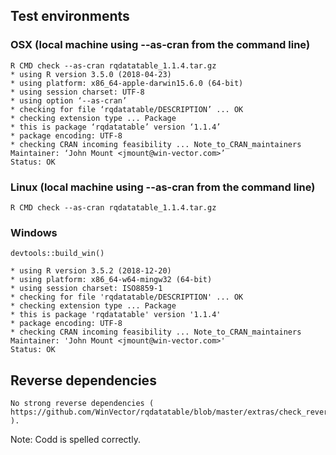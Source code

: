 
## Test environments

###  OSX (local machine using --as-cran from the command line)

    R CMD check --as-cran rqdatatable_1.1.4.tar.gz
    * using R version 3.5.0 (2018-04-23)
    * using platform: x86_64-apple-darwin15.6.0 (64-bit)
    * using session charset: UTF-8
    * using option ‘--as-cran’
    * checking for file ‘rqdatatable/DESCRIPTION’ ... OK
    * checking extension type ... Package
    * this is package ‘rqdatatable’ version ‘1.1.4’
    * package encoding: UTF-8
    * checking CRAN incoming feasibility ... Note_to_CRAN_maintainers
    Maintainer: ‘John Mount <jmount@win-vector.com>’
    Status: OK

###  Linux (local machine using --as-cran from the command line)

    R CMD check --as-cran rqdatatable_1.1.4.tar.gz



### Windows 

    devtools::build_win()
    
    * using R version 3.5.2 (2018-12-20)
    * using platform: x86_64-w64-mingw32 (64-bit)
    * using session charset: ISO8859-1
    * checking for file 'rqdatatable/DESCRIPTION' ... OK
    * checking extension type ... Package
    * this is package 'rqdatatable' version '1.1.4'
    * package encoding: UTF-8
    * checking CRAN incoming feasibility ... Note_to_CRAN_maintainers
    Maintainer: 'John Mount <jmount@win-vector.com>'
    Status: OK

## Reverse dependencies

    No strong reverse dependencies ( https://github.com/WinVector/rqdatatable/blob/master/extras/check_reverse_dependencies.md ).

Note: Codd is spelled correctly.

